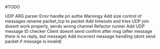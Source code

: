 #TODO

UDP
ARG parser
Error handle pri authe
Warningy
Add size control of messages 
rename packet_tcp to packet
Add timeouts and tries
UDP join doesnt work properly, sends wrong channel
Refactor runner
Add UDP message ID checker
Client doesnt send confirm after msg (after message there is no reply, but message)
Add incorrect message handling (dont send packet if message is invalid)